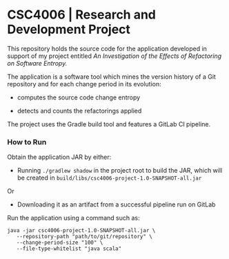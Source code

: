 # CSC4006 | Research and Development Project

This repository holds the source code for the application developed in support of my project entitled _An Investigation of the Effects of Refactoring on Software Entropy._

The application is a software tool which mines the version history of a Git repository and for each change period in its evolution:

* computes the source code change entropy
  
* detects and counts the refactorings applied

The project uses the Gradle build tool and features a GitLab CI pipeline.

### How to Run

Obtain the application JAR by either:

* Running `./gradlew shadow` in the project root to build the JAR, which will be created in `build/libs/csc4006-project-1.0-SNAPSHOT-all.jar`

Or

* Downloading it as an artifact from a successful pipeline run on GitLab

Run the application using a command such as:

```
java -jar csc4006-project-1.0-SNAPSHOT-all.jar \
   --repository-path "path/to/git/repository" \
   --change-period-size "100" \
   --file-type-whitelist "java scala"
   ```
